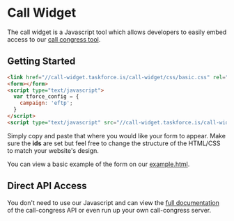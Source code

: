 # Call Widget

The call widget is a Javascript tool which allows developers to easily embed access to our [call congress tool](https://github.com/tfrce/call-congress). 

## Getting Started

```html
<link href="//call-widget.taskforce.is/call-widget/css/basic.css" rel="stylesheet">
<form></form>
<script type="text/javascript">
  var tforce_config = {
    campaign: 'eftp';
  }
</script>
<script type="text/javascript" src="//call-widget.taskforce.is/call-widget/call-widget.min.js"></script>
```

Simply copy and paste that where you would like your form to appear. Make sure the **ids** are set but feel free to change the structure of the HTML/CSS to match your website's design.

You can view a basic example of the form on our [example.html](http://tfrce.github.io/call-widget/example/example.html).

## Direct API Access

You don't need to use our Javascript and can view the [full documentation](http://github.com/tfrce/call-congress) of the call-congress API or even run up your own call-congress server.